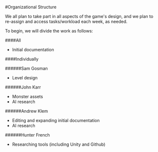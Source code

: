 #Organizational Structure

We all plan to take part in all aspects of the game's design, and we plan to re-assign and access tasks/workload each week, as needed.

To begin, we will divide the work as follows:

####All
* Initial documentation

####Individually

######Sam Gosman
* Level design

######John Karr
* Monster assets
* AI research

######Andrew Klem
* Editing and expanding initial documentation
* AI research

######Hunter French
* Researching tools (including Unity and Github)


